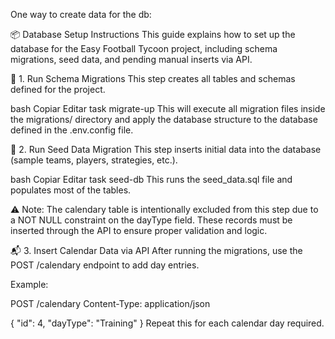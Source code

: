 One way to create data for the db:

📦 Database Setup Instructions
This guide explains how to set up the database for the Easy Football Tycoon project, including schema migrations, seed data, and pending manual inserts via API.

🔧 1. Run Schema Migrations
This step creates all tables and schemas defined for the project.

bash
Copiar
Editar
task migrate-up
This will execute all migration files inside the migrations/ directory and apply the database structure to the database defined in the .env.config file.

🌱 2. Run Seed Data Migration
This step inserts initial data into the database (sample teams, players, strategies, etc.).

bash
Copiar
Editar
task seed-db
This runs the seed_data.sql file and populates most of the tables.

⚠️ Note: The calendary table is intentionally excluded from this step due to a NOT NULL constraint on the dayType field. These records must be inserted through the API to ensure proper validation and logic.

📬 3. Insert Calendar Data via API
After running the migrations, use the POST /calendary endpoint to add day entries.

Example:

POST /calendary
Content-Type: application/json

{
  "id": 4,
  "dayType": "Training"
}
Repeat this for each calendar day required.
